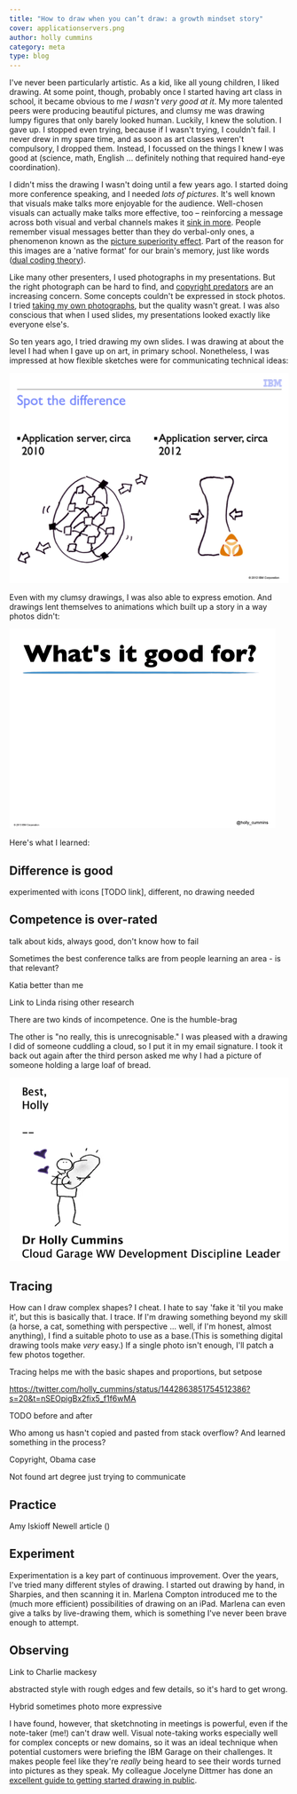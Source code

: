 ```yaml
---
title: "How to draw when you can’t draw: a growth mindset story"
cover: applicationservers.png
author: holly cummins
category: meta
type: blog
---
```


I've never been particularly artistic. As a kid, like all young children, I liked drawing.
At some point, though, probably once I started having art class in school, it became obvious to me _I wasn't very good at it_.
My more talented peers were producing beautiful pictures, and clumsy me was drawing lumpy figures that only barely looked human.
Luckily, I knew the solution. I gave up. I stopped even trying, because if I wasn't trying, I couldn't fail. I never drew in my spare time, and as soon as art classes weren't compulsory, I dropped them. Instead,
I focussed on the things I knew I was good at (science, math, English ... definitely nothing that required hand-eye coordination).

I didn't miss the drawing I wasn't doing until a few years ago. I started doing more conference speaking, and I needed _lots of pictures_. It's well known that visuals
make talks more enjoyable for the audience. Well-chosen visuals can actually make talks more effective, too – reinforcing a message
across both visual and verbal channels makes it [sink in more](https://www.shiftelearning.com/blog/bid/350326/studies-confirm-the-power-of-visuals-in-elearning). People remember visual messages better than they do verbal-only ones, a phenomenon known as the [picture superiority effect](https://en.wikipedia.org/wiki/Picture_superiority_effect). Part of the reason for this images are a 'native format' for our brain's memory, just like words ([dual coding theory](https://en.wikipedia.org/wiki/Dual-coding_theory)).

Like many other presenters, I used photographs in my presentations. But the right photograph can be hard to find, and [copyright predators](https://doctorow.medium.com/a-bug-in-early-creative-commons-licenses-has-enabled-a-new-breed-of-superpredator-5f6360713299) are an increasing concern.
Some concepts couldn't be expressed in stock photos.
I tried [taking my own photographs](https://noti.st/holly-cummins/iNasA3/everything-i-know-about-software-i-learnt-from-spaghetti-bolognese), but the quality wasn't great.
I was also conscious that when I used slides, my presentations looked exactly like everyone else's.

So ten years ago, I tried drawing my own slides. I was drawing at about the level I had when I gave up on art, in primary school.
Nonetheless, I was impressed at how flexible sketches were for communicating technical ideas:

![A complex application server compared with a simple one](applicationservers.png)

Even with my clumsy drawings, I was also able to express emotion. And drawings lent themselves to animations which built up a story in a way photos didn't:

![A developer looking alarmed when they see the clock](alarmeddeveloper.gif)

Here's what I learned:

## Difference is good

experimented with icons [TODO link], different, no drawing needed

## Competence is over-rated

talk about kids, always good, don't know how to fail

Sometimes the best conference talks are from people learning an area - is that relevant?

Katia better than me

Link to Linda rising other research

There are two kinds of incompetence. One is the humble-brag

The other is "no really, this is unrecognisable." I was pleased with a drawing I did of someone
cuddling a cloud, so I put it in my email signature. I took it back out again after the
third person asked me why I had a picture of someone holding a large loaf of bread.

![Supposed to be someone cuddling a cloud](cloud-bread-signature.png)

## Tracing

How can I draw complex shapes? I cheat. I hate to say 'fake it 'til you make it', but this is basically that. I trace. If I'm drawing something beyond my skill (a horse, a cat, something with perspective ... well, if I'm honest, almost anything), I find a suitable photo to use as a base.(This is something digital drawing tools make _very_ easy.)
If a single photo isn't enough, I'll patch a few photos together.

Tracing helps me with the basic shapes and proportions, but
setpose

https://twitter.com/holly_cummins/status/1442863851754512386?s=20&t=nSEOpigBx2fix5_f1f6wMA

TODO before and after

Who among us hasn't copied and pasted from stack overflow? And learned something in the process?

Copyright, Obama case

Not found art degree just trying to communicate

## Practice

Amy Iskioff Newell article ()

## Experiment

Experimentation is a key part of continuous improvement. Over the years, I've tried many different styles of drawing. I started out drawing by hand, in Sharpies, and then scanning it in. Marlena Compton introduced me to the (much more efficient) possibilities of drawing on an iPad. Marlena can even give a talks by live-drawing them, which is something I've never been brave enough to attempt.

## Observing

Link to Charlie mackesy

abstracted style with rough edges and few details, so it's hard to get wrong.



Hybrid sometimes photo more expressive

I have found, however, that sketchnoting in meetings is powerful, even if the note-taker (me!) can't draw well. Visual note-taking works especially well for complex concepts or new domains, so it was an ideal technique when potential customers were briefing the IBM Garage on their challenges. It makes people feel like they're _really_ being heard to see their words turned into pictures as they speak. My colleague Jocelyne Dittmer has done an [excellent guide to getting started drawing in public](https://medium.com/@jocelynedittmer_5269/visual-thinking-sketching-ec64f19cf70).
